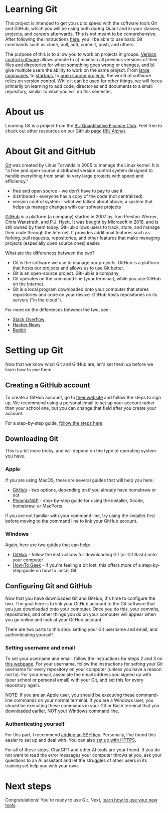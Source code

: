 # Learning Git

This project is intended to get you up to speed with the software tools Git
and GitHub, which you will be using both during Quant and in your classes,
projects, and careers afterwards. This is not meant to be comprehensive. After
following the instructions [here](INSTRUCTIONS.md), you'll be able to use basic
Git commands such as clone, pull, add, commit, push, and others.

The purpose of this is to allow you to work on projects in groups. [Version
control software](https://en.wikipedia.org/wiki/Version_control) allows people
to a) maintain all previous versions of their files and directories for when
something goes wrong or changes, and b) give multiple users the ability to
work on the same project. From [large companies](https://github.com/google), 
to [startups](https://github.com/midjourney), to [open source 
projects](https://github.com/torvalds/linux), the world of software relies on 
version control. While it can be used for other things, we will focus primarily
on learning to add code, directories and documents to a small repository,
similar to what you will do this semester.

# About us

Learning Git is a project from the [BU Quantitiative Finance
Club](https://bufcinvest.com/programs-quant-finance/). Feel free to check out
other resources on our GitHub page [(BU Alpha)](https://github.com/bualpha).

# About Git and GitHub

[Git](https://git-scm.com/) was created by Linus Torvalds in 2005 to manage 
the Linux kernel. It is "a free and open source distributed version control
system designed to handle everything from small to very large projects with
speed and efficiency."
* free and open source - we don't have to pay to use it
* distributed - everyone has a copy of the code (not centralized)
* version control system - what we talked about above; a system that helps us
manage changes with our sofware projects

[GitHub](https://github.com/) is a platform (a company) started in 2007 by
Tom Preston-Werner, Chris Wanstrath, and P.J. Hyett. It was bought by
Microsoft in 2018, and is still owned by them today. GitHub allows users to
track, store, and manage their code through the Internet. It provides
additional features such as forking, pull requests, repositories, and other
features that make managing projects (especially open source ones) easier.

What are the differences between the two?
* Git is the software we use to manage our projects. GitHub is a platform
that hosts our projects and allows us to use Git better.
* Git is an open-source project. GitHub is a company.
* Git operates on the command line (your terminal), while you use GitHub on
the Internet.
* Git is a local program downloaded onto your computer that stores
repositories and code on your device. GitHub hosts repositories on its servers
("in the cloud").

For more on the differences between the two, see:
* [Stack Overflow](https://stackoverflow.com/questions/13321556/difference-between-git-and-github)
* [Hacker News](https://news.ycombinator.com/item?id=35787102)
* [Reddit](https://www.reddit.com/r/learnprogramming/comments/nh448l/github_or_stack_overflow/)

# Setting up Git

Now that we know what Git and GitHub are, let's set them up before we
learn how to use them.

## Creating a GitHub account

To create a GitHub account, go to [their website](https://github.com/) and
follow the steps to sign up.  We recommend using a personal email to set up
your account rather than your school one, but you can change that field after
you create your account.

For a step-by-step guide, [follow the steps
here](https://docs.github.com/en/get-started/signing-up-for-github/signing-up-for-a-new-github-account).

## Downloading Git

This is a bit more tricky, and will depend on the type of operating system you
have.

### Apple

If you are using MacOS, there are several guides that will help you here:
* [GitHub](https://github.com/git-guides/install-git) - two options, depending
on if you already have homebrew or not
* [PhoenixNAP](https://phoenixnap.com/kb/install-git-on-mac) - step-by-step
guide for using the installer, Xcode, homebrew, or MacPorts

If you are not familiar with your command line, try using the installer first
before moving to the command line to link your GitHub account.

### Windows

Again, here are two guides that can help:
* [GitHub](https://github.com/git-guides/install-git) - follow the instructions
for downloading Git (or Git Bash) onto your computer
* [How-To 
Geek](https://www.howtogeek.com/832083/how-to-install-git-on-windows/) - if 
you're feeling a bit lost, this offers more of a step-by-step guide on how
to install Git

## Configuring Git and GitHub

Now that you have downloaded Git and GitHub, it's time to configure the two.
The goal here is to link your GitHub account to the Git software that you just
downloaded onto your computer. Once you do this, your commits, repositories,
and other things you do on your computer will appear when you go online and
look at your GitHub account.

There are two parts to this step: setting your Git username and email, and
authenticating yourself.

### Setting username and email

To set your username and email, follow the instructions for steps 2 and 3
on [this webpage](https://docs.github.com/en/get-started/quickstart/set-up-git).
For your username, follow the instructions for setting your Git username for
every repository on your computer (unless you have a reason not to). For
your email, associate the email address you signed up with (your school or
personal email) with your Git, and set this for every repository again.

NOTE: If you are an Apple user, you should be executing these command-line
commands on your normal terminal. If you are a Windows user, you should be
executing these commands in your Git or Bash terminal that you downloaded
earlier, NOT your Windows command line.

### Authenticating yourself

For this part, I recommend [adding an SSH 
key](https://docs.github.com/en/authentication/connecting-to-github-with-ssh/generating-a-new-ssh-key-and-adding-it-to-the-ssh-agent).
Personally, I've found this easier to set up and deal with. You can also [set 
up with 
HTTPS](https://docs.github.com/en/get-started/getting-started-with-git/caching-your-github-credentials-in-git).

For all of these steps, ChatGPT and other AI tools are your friend. If you do
not want to read the error messages your computer throws at you, ask your
questions to an AI assistant and let the struggles of other users in its
training set help you with your own.

# Next steps

Congratulations! You're ready to use Git. Next, [learn how to use your new 
tools](INSTRUCTIONS.md).